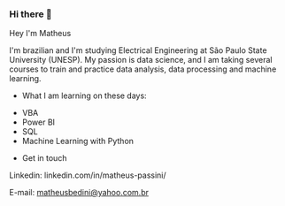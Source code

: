### Hi there 👋

Hey I'm Matheus

I'm brazilian and I'm studying Electrical Engineering at São Paulo State University (UNESP).
My passion is data science, and I am taking several courses to train and practice data analysis, data processing and machine learning.


- What I am learning on these days:

* VBA
* Power BI
* SQL
* Machine Learning with Python

- Get in touch

Linkedin: linkedin.com/in/matheus-passini/

E-mail: matheusbedini@yahoo.com.br
